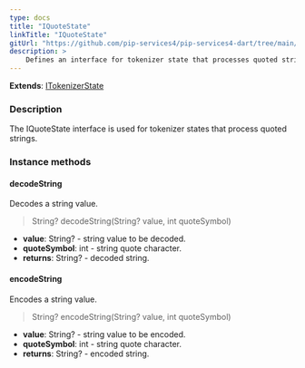 ```yaml
---
type: docs
title: "IQuoteState"
linkTitle: "IQuoteState"
gitUrl: "https://github.com/pip-services4/pip-services4-dart/tree/main/pip-services4-expressions-dart"
description: > 
    Defines an interface for tokenizer state that processes quoted strings.
---
```


**Extends**: [ITokenizerState](../itokenizer_state)

### Description

The IQuoteState interface is used for tokenizer states that process quoted strings.

### Instance methods

#### decodeString
Decodes a string value.

> String? decodeString(String? value, int quoteSymbol)

- **value**: String? - string value to be decoded.
- **quoteSymbol**: int - string quote character.
- **returns**: String? - decoded string.

#### encodeString
Encodes a string value.

> String? encodeString(String? value, int quoteSymbol)

- **value**: String? - string value to be encoded.
- **quoteSymbol**: int - string quote character.
- **returns**: String? - encoded string.
